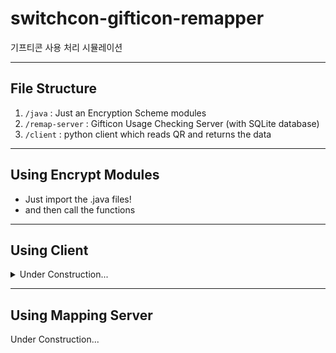 # switchcon-gifticon-remapper
기프티콘 사용 처리 시뮬레이션

---
## File Structure

1. `/java` : Just an Encryption Scheme modules
2. `/remap-server` : Gifticon Usage Checking Server (with SQLite database)
3. `/client` : python client which reads QR and returns the data

---
## Using Encrypt Modules
- Just import the .java files!
- and then call the functions 

---
## Using Client


<details>
<summary>  Under Construction... </summary>

```bash
$ cd client
# initialize python venv
$ python -m venv .venv
# sometimes we must use python3 ... (if python2 is installed)
$ source ./.venv/Scripts/activate
# or on windows 10+
# ./.venv/Scripts/Activate.ps1
$ pip install -r requirements.txt
# sometimes we must use pip3 ... (if python2 is installed)
```

</details>

---

## Using Mapping Server

Under Construction...